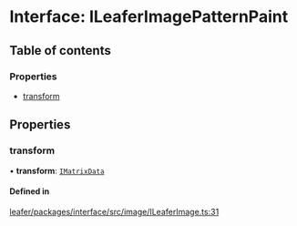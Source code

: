 # Interface: ILeaferImagePatternPaint

## Table of contents

### Properties

- [transform](ILeaferImagePatternPaint.md#transform)

## Properties

### transform

• **transform**: [`IMatrixData`](IMatrixData.md)

#### Defined in

[leafer/packages/interface/src/image/ILeaferImage.ts:31](https://github.com/leaferjs/leafer/blob/c7e50b8/packages/interface/src/image/ILeaferImage.ts#L31)
